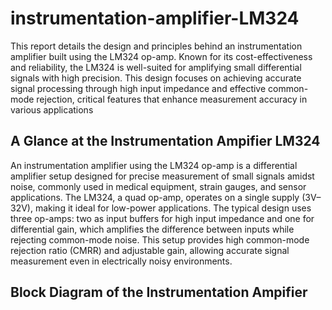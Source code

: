# instrumentation-amplifier-LM324

This report details the design and principles behind an instrumentation amplifier built using the LM324 op-amp. Known for its cost-effectiveness and reliability, the LM324 is well-suited for amplifying small differential signals with high precision. This design focuses on achieving accurate signal processing through high input impedance and effective common-mode rejection, critical features that enhance measurement accuracy in various applications

## A Glance at the Instrumentation Ampifier LM324

An instrumentation amplifier using the LM324 op-amp is a differential amplifier setup designed for precise measurement of small signals amidst noise, commonly used in medical equipment, strain gauges, and sensor applications. The LM324, a quad op-amp, operates on a single supply (3V–32V), making it ideal for low-power applications. The typical design uses three op-amps: two as input buffers for high input impedance and one for differential gain, which amplifies the difference between inputs while rejecting common-mode noise. This setup provides high common-mode rejection ratio (CMRR) and adjustable gain, allowing accurate signal measurement even in electrically noisy environments.

## Block Diagram of the Instrumentation Ampifier
